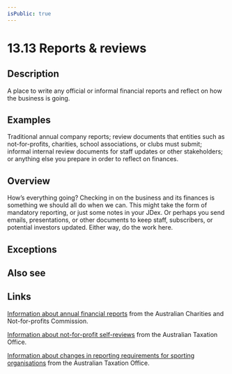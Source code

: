 ```yaml
---
isPublic: true
---
```


# 13.13 Reports & reviews

## Description

A place to write any official or informal financial reports and reflect on how the business is going.

## Examples

Traditional annual company reports; review documents that entities such as not-for-profits, charities, school associations, or clubs must submit; informal internal review documents for staff updates or other stakeholders; or anything else you prepare in order to reflect on finances.

## Overview

How’s everything going? Checking in on the business and its finances is something we should all do when we can. This might take the form of mandatory reporting, or just some notes in your JDex. Or perhaps you send emails, presentations, or other documents to keep staff, subscribers, or potential investors updated. Either way, do the work here.

## Exceptions

## Also see


## Links

[Information about annual financial reports](https://www.acnc.gov.au/for-charities/manage-your-charity/obligations-acnc/reporting-annually-acnc/annual-financial-reports) from the Australian Charities and Not-for-profits Commission.

[Information about not-for-profit self-reviews](https://www.ato.gov.au/businesses-and-organisations/not-for-profit-organisations/your-organisation/not-for-profit-self-review) from the Australian Taxation Office.

[Information about changes in reporting requirements for sporting organisations](https://www.ato.gov.au/businesses-and-organisations/not-for-profit-organisations/not-for-profit-newsroom/changes-in-reporting-requirements-for-sporting-clubs) from the Australian Taxation Office.
